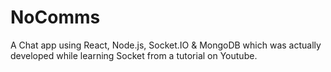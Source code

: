 # NoComms

A Chat app using React, Node.js, Socket.IO & MongoDB which was actually developed while learning Socket from a tutorial on Youtube.
